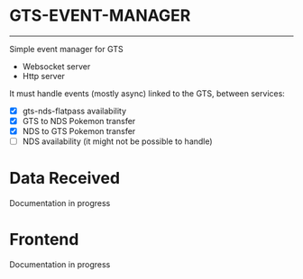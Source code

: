 # GTS-EVENT-MANAGER
---

Simple event manager for GTS
 - Websocket server
 - Http server

It must handle events (mostly async) linked to the GTS, between services:
 - [x] gts-nds-flatpass availability
 - [x] GTS to NDS Pokemon transfer
 - [x] NDS to GTS Pokemon transfer
 - [ ] NDS availability (it might not be possible to handle)

# Data Received

Documentation in progress

# Frontend

Documentation in progress
